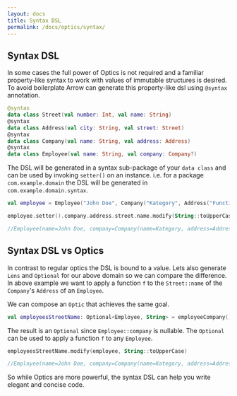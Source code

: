 ```yaml
---
layout: docs
title: Syntax DSL
permalink: /docs/optics/syntax/
---
```


## Syntax DSL

In some cases the full power of Optics is not required and a familiar property-like syntax to work with values of immutable structures is desired.
To avoid boilerplate Arrow can generate this property-like dsl using `@syntax` annotation.

```kotlin
@syntax
data class Street(val number: Int, val name: String)
@syntax
data class Address(val city: String, val street: Street)
@syntax
data class Company(val name: String, val address: Address)
@syntax
data class Employee(val name: String, val company: Company?)
```

The DSL will be generated in a syntax sub-package of your `data class` and can be used by invoking `setter()` on an instance. i.e. for a package `com.example.domain` the DSL will be generated in `com.example.domain.syntax`.

```kotlin
val employee = Employee("John Doe", Company("Kategory", Address("Functional city", Street(42, "lambda street"))))

employee.setter().company.address.street.name.modify(String::toUpperCase)

//Employee(name=John Doe, company=Company(name=Kategory, address=Address(city=Functional city, street=Street(number=42, name=LAMBDA STREET))))
```

## Syntax DSL vs Optics

In contrast to regular optics the DSL is bound to a value. Lets also generate `Lens` and `Optional` for our above domain so we can compare the difference.
In above example we want to apply a function `f` to the `Street::name` of the `Company`'s `Address` of an `Employee`.

We can compose an `Optic` that achieves the same goal.

```kotlin
val employeesStreetName: Optional<Employee, String> = employeeCompany() compose companyAddress() compose addressStreet() compose streetName()
```

The result is an `Optional` since `Employee::company` is nullable. The `Optional` can be used to apply a function `f` to any `Employee`.

```kotlin
employeesStreetName.modify(employee, String::toUpperCase)

//Employee(name=John Doe, company=Company(name=Kategory, address=Address(city=Functional city, street=Street(number=42, name=LAMBDA STREET))))
```

So while Optics are more powerful, the syntax DSL can help you write elegant and concise code.
